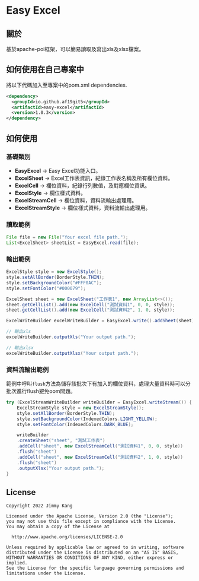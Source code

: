 # Easy Excel

## 關於

基於apache-poi框架，可以簡易讀取及寫出xls及xlsx檔案。

## 如何使用在自己專案中

將以下代碼加入至專案中的pom.xml dependencies.

```xml
<dependency>
  <groupId>io.github.af19git5</groupId>
  <artifactId>easy-excel</artifactId>
  <version>1.0.3</version>
</dependency>
```

## 如何使用

### 基礎類別

* **EasyExcel** -> Easy Excel功能入口。
* **ExcelSheet** -> Excel工作表資訊，紀錄工作表名稱及所有欄位資料。
* **ExcelCell** -> 欄位資料，紀錄行列數值，及對應欄位資訊。
* **ExcelStyle** -> 欄位樣式資料。
* **ExcelStreamCell** -> 欄位資料，資料流輸出處理用。
* **ExcelStreamStyle** -> 欄位樣式資料，資料流輸出處理用。

### 讀取範例

```java
File file = new File("Your excel file path.");
List<ExcelSheet> sheetList = EasyExcel.read(file);
```

### 輸出範例

```java
ExcelStyle style = new ExcelStyle();
style.setAllBorder(BorderStyle.THIN);
style.setBackgroundColor("#FFF0AC");
style.setFontColor("#000079");

ExcelSheet sheet = new ExcelSheet("工作表1", new ArrayList<>());
sheet.getCellList().add(new ExcelCell("測試資料1", 0, 0, style));
sheet.getCellList().add(new ExcelCell("測試資料2", 1, 0, style));

ExcelWriteBuilder excelWriteBuilder = EasyExcel.write().addSheet(sheet);

// 輸出xls
excelWriteBuilder.outputXls("Your output path.");

// 輸出xlsx
excelWriteBuilder.outputXlsx("Your output path.");
```

### 資料流輸出範例

範例中呼叫`flush`方法為儲存該批次下有加入的欄位資料，處理大量資料時可以分批次進行flush避免oom問題。
```java
try (ExcelStreamWriteBuilder writeBuilder = EasyExcel.writeStream()) {
    ExcelStreamStyle style = new ExcelStreamStyle();
    style.setAllBorder(BorderStyle.THIN);
    style.setBackgroundColor(IndexedColors.LIGHT_YELLOW);
    style.setFontColor(IndexedColors.DARK_BLUE);

    writeBuilder
    .createSheet("sheet", "測試工作表")
    .addCell("sheet", new ExcelStreamCell("測試資料1", 0, 0, style))
    .flush("sheet")
    .addCell("sheet", new ExcelStreamCell("測試資料2", 1, 0, style))
    .flush("sheet")
    .outputXlsx("Your output path.");
}
```

## License

```
Copyright 2022 Jimmy Kang

Licensed under the Apache License, Version 2.0 (the "License");
you may not use this file except in compliance with the License.
You may obtain a copy of the License at

  http://www.apache.org/licenses/LICENSE-2.0

Unless required by applicable law or agreed to in writing, software
distributed under the License is distributed on an "AS IS" BASIS,
WITHOUT WARRANTIES OR CONDITIONS OF ANY KIND, either express or implied.
See the License for the specific language governing permissions and
limitations under the License.
```
